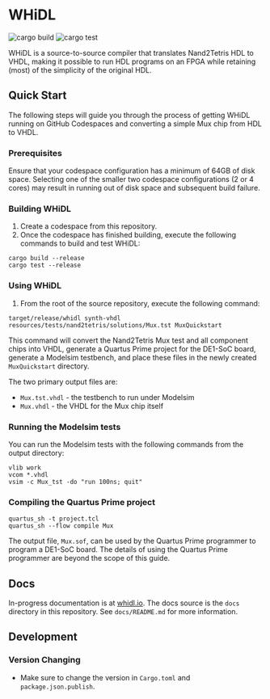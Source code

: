 # WHiDL

![cargo build](https://github.com/whidl/whidl/actions/workflows/build.yml/badge.svg)
![cargo test](https://github.com/whidl/whidl/actions/workflows/test.yml/badge.svg)

WHiDL is a source-to-source compiler that translates Nand2Tetris HDL to VHDL,
making it possible to run HDL programs on an FPGA while retaining (most) of the
simplicity of the original HDL.

## Quick Start

The following steps will guide you through the process of getting WHiDL running
on GitHub Codespaces and converting a simple Mux chip from HDL to VHDL.

### Prerequisites

Ensure that your codespace configuration has a minimum of 64GB of disk space.
Selecting one of the smaller two codespace configurations (2 or 4 cores) may
result in running out of disk space and subsequent build failure.

### Building WHiDL

1. Create a codespace from this repository.
2. Once the codespace has finished building, execute the following commands to build and test WHiDL:

```shell
cargo build --release
cargo test --release
```

### Using WHiDL

1. From the root of the source repository, execute the following command:

```shell
target/release/whidl synth-vhdl resources/tests/nand2tetris/solutions/Mux.tst MuxQuickstart
```

This command will convert the Nand2Tetris Mux test and all component chips into
VHDL, generate a Quartus Prime project for the DE1-SoC board, generate
a Modelsim testbench, and place these files in the newly created `MuxQuickstart` directory.

The two primary output files are:
* `Mux.tst.vhdl` - the testbench to run under Modelsim
* `Mux.vhdl` - the VHDL for the Mux chip itself

### Running the Modelsim tests

You can run the Modelsim tests with the following commands from the output directory:

```shell
vlib work
vcom *.vhdl
vsim -c Mux_tst -do "run 100ns; quit"
```

### Compiling the Quartus Prime project

```shell
quartus_sh -t project.tcl
quartus_sh --flow compile Mux
```

The output file, `Mux.sof`, can be used by the Quartus Prime programmer to program a DE1-SoC board.
The details of using the Quartus Prime programmer are beyond the scope of this guide.

## Docs

In-progress documentation is at [whidl.io](https://whidl.io/). 
The docs source is the `docs` directory in this repository. See `docs/README.md`
for more information.

## Development

### Version Changing

- Make sure to change the version in `Cargo.toml` and `package.json.publish`.
